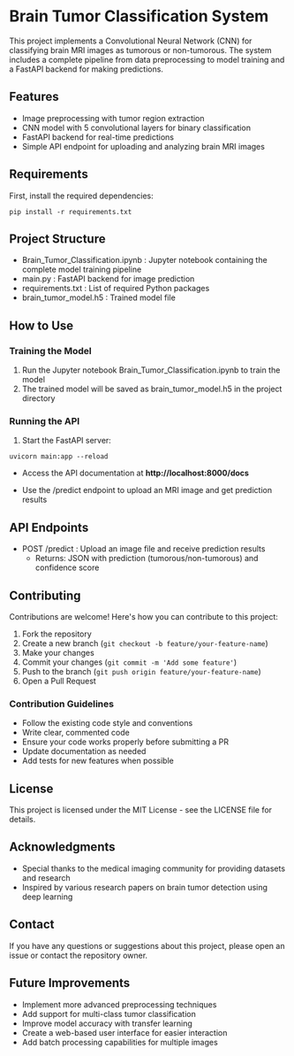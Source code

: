 
# Brain Tumor Classification System

This project implements a Convolutional Neural Network (CNN) for classifying brain MRI images as tumorous or non-tumorous. The system includes a complete pipeline from data preprocessing to model training and a FastAPI backend for making predictions.

## Features

- Image preprocessing with tumor region extraction
- CNN model with 5 convolutional layers for binary classification
- FastAPI backend for real-time predictions
- Simple API endpoint for uploading and analyzing brain MRI images

## Requirements

First, install the required dependencies:

```
pip install -r requirements.txt
```

## Project Structure

- Brain_Tumor_Classification.ipynb : Jupyter notebook containing the complete model training pipeline
- main.py : FastAPI backend for image prediction
- requirements.txt : List of required Python packages
- brain_tumor_model.h5 : Trained model file

## How to Use

### Training the Model

1. Run the Jupyter notebook Brain_Tumor_Classification.ipynb to train the model
2. The trained model will be saved as brain_tumor_model.h5 in the project directory

### Running the API

1. Start the FastAPI server:

```
uvicorn main:app --reload
```












* Access the API documentation at **http://localhost:8000/docs**










* Use the /predict endpoint to upload an MRI image and get prediction results

## API Endpoints

- POST /predict : Upload an image file and receive prediction results
  - Returns: JSON with prediction (tumorous/non-tumorous) and confidence score

## Contributing

Contributions are welcome! Here's how you can contribute to this project:

1. Fork the repository
2. Create a new branch (`git checkout -b feature/your-feature-name`)
3. Make your changes
4. Commit your changes (`git commit -m 'Add some feature'`)
5. Push to the branch (`git push origin feature/your-feature-name`)
6. Open a Pull Request

### Contribution Guidelines

- Follow the existing code style and conventions
- Write clear, commented code
- Ensure your code works properly before submitting a PR
- Update documentation as needed
- Add tests for new features when possible

## License

This project is licensed under the MIT License - see the LICENSE file for details.

## Acknowledgments

- Special thanks to the medical imaging community for providing datasets and research
- Inspired by various research papers on brain tumor detection using deep learning

## Contact

If you have any questions or suggestions about this project, please open an issue or contact the repository owner.

## Future Improvements

- Implement more advanced preprocessing techniques
- Add support for multi-class tumor classification
- Improve model accuracy with transfer learning
- Create a web-based user interface for easier interaction
- Add batch processing capabilities for multiple images
